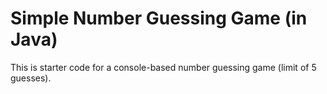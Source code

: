 # Simple Number Guessing Game (in Java)

This is starter code for a console-based number guessing game (limit of 5 guesses).

